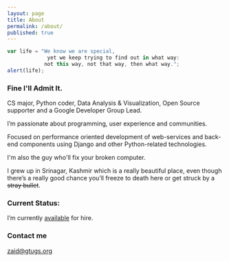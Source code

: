 ```yaml
---
layout: page
title: About
permalink: /about/
published: true
---
```


```javascript
var life = "We know we are special, 
             yet we keep trying to find out in what way: 
            not this way, not that way, then what way.";
alert(life);
```

### Fine I'll Admit It.

CS major, Python coder, Data Analysis & Visualization, Open Source supporter and a Google Developer Group Lead.

I’m passionate about programming, user experience and communities. 

Focused on performance oriented development of web-services and back-end components using Django and other Python-related technologies.

I'm also the guy who'll fix your broken computer. 

I grew up in Srinagar, Kashmir  which is a really beautiful place, even though there’s a really good chance you’ll freeze to death here or get struck by a ~~stray bullet~~.


### Current Status:

I’m currently [available](mailto:zaid@gtugs.org) for hire.

### Contact me

[zaid@gtugs.org](mailto:zaid@gtugs.org)
